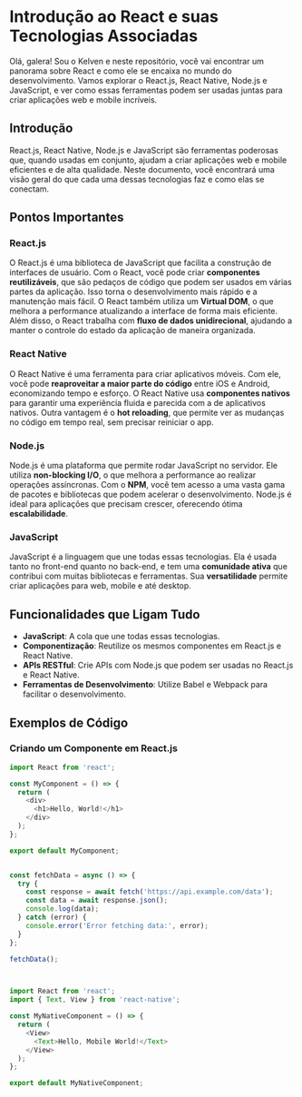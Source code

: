 # Introdução ao React e suas Tecnologias Associadas

Olá, galera! Sou o Kelven e neste repositório, você vai encontrar um panorama sobre React e como ele se encaixa no mundo do desenvolvimento. Vamos explorar o React.js, React Native, Node.js e JavaScript, e ver como essas ferramentas podem ser usadas juntas para criar aplicações web e mobile incríveis.

## Introdução

React.js, React Native, Node.js e JavaScript são ferramentas poderosas que, quando usadas em conjunto, ajudam a criar aplicações web e mobile eficientes e de alta qualidade. Neste documento, você encontrará uma visão geral do que cada uma dessas tecnologias faz e como elas se conectam.

## Pontos Importantes

### React.js

O React.js é uma biblioteca de JavaScript que facilita a construção de interfaces de usuário. Com o React, você pode criar **componentes reutilizáveis**, que são pedaços de código que podem ser usados em várias partes da aplicação. Isso torna o desenvolvimento mais rápido e a manutenção mais fácil. O React também utiliza um **Virtual DOM**, o que melhora a performance atualizando a interface de forma mais eficiente. Além disso, o React trabalha com **fluxo de dados unidirecional**, ajudando a manter o controle do estado da aplicação de maneira organizada.

### React Native

O React Native é uma ferramenta para criar aplicativos móveis. Com ele, você pode **reaproveitar a maior parte do código** entre iOS e Android, economizando tempo e esforço. O React Native usa **componentes nativos** para garantir uma experiência fluida e parecida com a de aplicativos nativos. Outra vantagem é o **hot reloading**, que permite ver as mudanças no código em tempo real, sem precisar reiniciar o app.

### Node.js

Node.js é uma plataforma que permite rodar JavaScript no servidor. Ele utiliza **non-blocking I/O**, o que melhora a performance ao realizar operações assíncronas. Com o **NPM**, você tem acesso a uma vasta gama de pacotes e bibliotecas que podem acelerar o desenvolvimento. Node.js é ideal para aplicações que precisam crescer, oferecendo ótima **escalabilidade**.

### JavaScript

JavaScript é a linguagem que une todas essas tecnologias. Ela é usada tanto no front-end quanto no back-end, e tem uma **comunidade ativa** que contribui com muitas bibliotecas e ferramentas. Sua **versatilidade** permite criar aplicações para web, mobile e até desktop.

## Funcionalidades que Ligam Tudo

- **JavaScript**: A cola que une todas essas tecnologias.
- **Componentização**: Reutilize os mesmos componentes em React.js e React Native.
- **APIs RESTful**: Crie APIs com Node.js que podem ser usadas no React.js e React Native.
- **Ferramentas de Desenvolvimento**: Utilize Babel e Webpack para facilitar o desenvolvimento.

## Exemplos de Código

### Criando um Componente em React.js

```javascript
import React from 'react';

const MyComponent = () => {
  return (
    <div>
      <h1>Hello, World!</h1>
    </div>
  );
};

export default MyComponent;


const fetchData = async () => {
  try {
    const response = await fetch('https://api.example.com/data');
    const data = await response.json();
    console.log(data);
  } catch (error) {
    console.error('Error fetching data:', error);
  }
};

fetchData();



import React from 'react';
import { Text, View } from 'react-native';

const MyNativeComponent = () => {
  return (
    <View>
      <Text>Hello, Mobile World!</Text>
    </View>
  );
};

export default MyNativeComponent;
